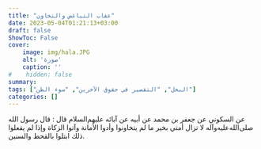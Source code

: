 ```yaml
---
title: "عقاب التباغض والتخاون"
date: 2023-05-04T01:21:13+03:00
draft: false
ShowToc: False
cover:
    image: img/hala.JPG
    alt: 'صورة'
    caption: ''
#    hidden: false
summary: 
tags: ["البخل", "التقصير في حقوق الآخرين", "سوء الظن"]
categories: []
---
```

عن
السكوني عن جعفر بن محمد عن أبيه عن آبائه عليهم‌السلام قال : قال
رسول الله صلى‌الله‌عليه‌وآله لا تزال أمتي بخير ما لم يتخاونوا وأدوا الأمانة وآتوا الزكاة
وإذا لم يفعلوا ذلك ابتلوا بالقحط والسنين.


